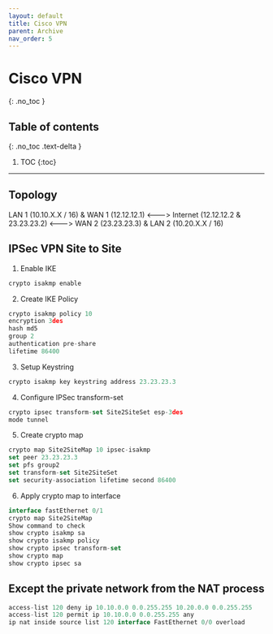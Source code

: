```yaml
---
layout: default
title: Cisco VPN
parent: Archive
nav_order: 5
---
```


# Cisco VPN
{: .no_toc }

## Table of contents
{: .no_toc .text-delta }

1. TOC
{:toc}

---

## Topology
LAN 1 (10.10.X.X / 16) & WAN 1 (12.12.12.1) <---> Internet (12.12.12.2 & 23.23.23.2) <---> WAN 2 (23.23.23.3) & LAN 2 (10.20.X.X / 16)

## IPSec VPN Site to Site
1. Enable IKE
 ```js
crypto isakmp enable
```
2. Create IKE Policy
 ```js
crypto isakmp policy 10
encryption 3des
hash md5
group 2
authentication pre-share
lifetime 86400
```
3. Setup Keystring
 ```js
crypto isakmp key keystring address 23.23.23.3
```
4. Configure IPSec transform-set
 ```js
crypto ipsec transform-set Site2SiteSet esp-3des
mode tunnel
```
5. Create crypto map
 ```js
crypto map Site2SiteMap 10 ipsec-isakmp
set peer 23.23.23.3
set pfs group2
set transform-set Site2SiteSet
set security-association lifetime second 86400
```
6. Apply crypto map to interface
 ```js
interface fastEthernet 0/1
crypto map Site2SiteMap
Show command to check
show crypto isakmp sa
show crypto isakmp policy
show crypto ipsec transform-set
show crypto map
show crypto ipsec sa
```

## Except the private network from the NAT process
 ```js
access-list 120 deny ip 10.10.0.0 0.0.255.255 10.20.0.0 0.0.255.255
access-list 120 permit ip 10.10.0.0 0.0.255.255 any
ip nat inside source list 120 interface FastEthernet 0/0 overload
```